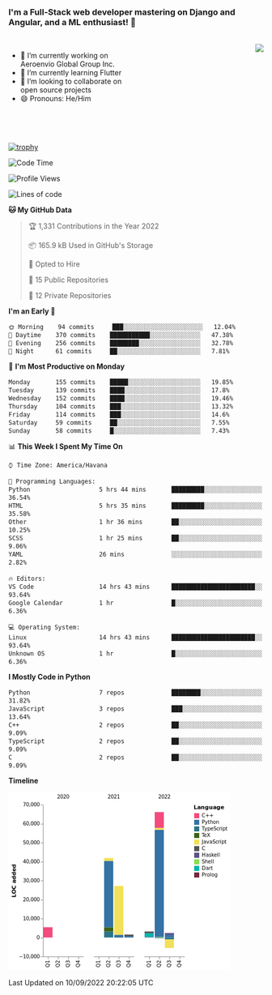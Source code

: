### I'm a Full-Stack web developer mastering on Django and Angular, and a ML enthusiast!  👋

<br/>

<img align="right" height="250"  src="https://media1.giphy.com/media/qgQUggAC3Pfv687qPC/giphy.gif?cid=ecf05e470ttfxgsj072btembitu1zn4ti3t3cdyg4jo5b3by&rid=giphy.gif&ct=g" />

 <div style="width:50%">
    <ul>
      <li>🔭 I’m currently working on Aeroenvio Global Group Inc.</li>
      <li>🌱 I’m currently learning Flutter</li>
      <li>👯 I’m looking to collaborate on open source projects</li>
      <li>😄 Pronouns: He/Him</li>
<!--       <li>⚡ Fun fact: I started my first professional project for a company as web dev without knowing any JS </li> -->
    </ul>
  </div>
  
<br/><br/><br/>

[![trophy](https://github-profile-trophy.vercel.app/?username=dfg-98&row=3&column=3&theme=monokai)](https://github.com/ryo-ma/github-profile-trophy)


<!--START_SECTION:waka-->
![Code Time](http://img.shields.io/badge/Code%20Time-447%20hrs%2055%20mins-blue)

![Profile Views](http://img.shields.io/badge/Profile%20Views-0-blue)

![Lines of code](https://img.shields.io/badge/From%20Hello%20World%20I%27ve%20Written-142%20Thousand%20lines%20of%20code-blue)

**🐱 My GitHub Data** 

> 🏆 1,331 Contributions in the Year 2022
 > 
> 📦 165.9 kB Used in GitHub's Storage 
 > 
> 💼 Opted to Hire
 > 
> 📜 15 Public Repositories 
 > 
> 🔑 12 Private Repositories  
 > 
**I'm an Early 🐤** 

```text
🌞 Morning    94 commits     ███░░░░░░░░░░░░░░░░░░░░░░   12.04% 
🌆 Daytime    370 commits    ███████████░░░░░░░░░░░░░░   47.38% 
🌃 Evening    256 commits    ████████░░░░░░░░░░░░░░░░░   32.78% 
🌙 Night      61 commits     ██░░░░░░░░░░░░░░░░░░░░░░░   7.81%

```
📅 **I'm Most Productive on Monday** 

```text
Monday       155 commits    █████░░░░░░░░░░░░░░░░░░░░   19.85% 
Tuesday      139 commits    ████░░░░░░░░░░░░░░░░░░░░░   17.8% 
Wednesday    152 commits    ████░░░░░░░░░░░░░░░░░░░░░   19.46% 
Thursday     104 commits    ███░░░░░░░░░░░░░░░░░░░░░░   13.32% 
Friday       114 commits    ███░░░░░░░░░░░░░░░░░░░░░░   14.6% 
Saturday     59 commits     ██░░░░░░░░░░░░░░░░░░░░░░░   7.55% 
Sunday       58 commits     █░░░░░░░░░░░░░░░░░░░░░░░░   7.43%

```


📊 **This Week I Spent My Time On** 

```text
⌚︎ Time Zone: America/Havana

💬 Programming Languages: 
Python                   5 hrs 44 mins       █████████░░░░░░░░░░░░░░░░   36.54% 
HTML                     5 hrs 35 mins       █████████░░░░░░░░░░░░░░░░   35.58% 
Other                    1 hr 36 mins        ██░░░░░░░░░░░░░░░░░░░░░░░   10.25% 
SCSS                     1 hr 25 mins        ██░░░░░░░░░░░░░░░░░░░░░░░   9.06% 
YAML                     26 mins             ░░░░░░░░░░░░░░░░░░░░░░░░░   2.82%

🔥 Editors: 
VS Code                  14 hrs 43 mins      ███████████████████████░░   93.64% 
Google Calendar          1 hr                █░░░░░░░░░░░░░░░░░░░░░░░░   6.36%

💻 Operating System: 
Linux                    14 hrs 43 mins      ███████████████████████░░   93.64% 
Unknown OS               1 hr                █░░░░░░░░░░░░░░░░░░░░░░░░   6.36%

```

**I Mostly Code in Python** 

```text
Python                   7 repos             ████████░░░░░░░░░░░░░░░░░   31.82% 
JavaScript               3 repos             ███░░░░░░░░░░░░░░░░░░░░░░   13.64% 
C++                      2 repos             ██░░░░░░░░░░░░░░░░░░░░░░░   9.09% 
TypeScript               2 repos             ██░░░░░░░░░░░░░░░░░░░░░░░   9.09% 
C                        2 repos             ██░░░░░░░░░░░░░░░░░░░░░░░   9.09%

```


**Timeline**

![Chart not found](https://raw.githubusercontent.com/dfg-98/dfg-98/main/charts/bar_graph.png) 


 Last Updated on 10/09/2022 20:22:05 UTC
<!--END_SECTION:waka-->
